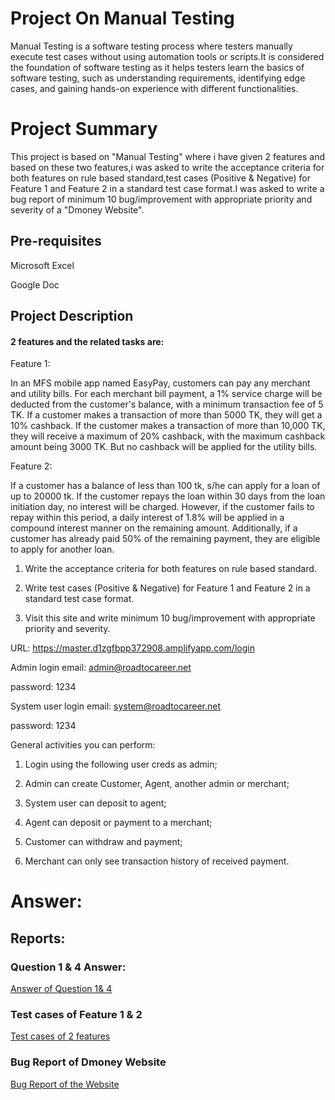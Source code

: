 # Project On Manual Testing
Manual Testing is a software testing process where testers manually execute test cases without using automation tools or scripts.It is considered the foundation of software testing as it helps testers learn the basics of software testing, such as understanding requirements, identifying edge cases, and gaining hands-on experience with different functionalities.
# Project Summary
This project is based on "Manual Testing" where i have given 2 features and based on these two features,i was asked to write the acceptance criteria for both features on rule based standard,test cases (Positive & Negative) for Feature 1 and Feature 2 in a standard test case format.I was asked to write a bug report of minimum 10 bug/improvement with appropriate priority and severity of a "Dmoney Website".
## Pre-requisites

Microsoft Excel

Google Doc

## Project Description

#### 2 features and the related tasks are:

Feature 1:

In an MFS mobile app named EasyPay, customers can pay any merchant and utility bills. For each merchant bill payment, a 1% service charge will be deducted from the customer's balance, with a minimum transaction fee of 5 TK. If a customer makes a transaction of more than 5000 TK, they will get a 10% cashback. If the customer makes a transaction of more than 10,000 TK, they will receive a maximum of 20% cashback, with the maximum cashback amount being 3000 TK. But no cashback will be applied for the utility bills.

Feature 2:

If a customer has a balance of less than 100 tk, s/he can apply for a loan of up to 20000 tk. If the customer repays the loan within 30 days from the loan initiation day, no interest will be charged. However, if the customer fails to repay within this period, a daily interest of 1.8% will be applied in a compound interest manner on the remaining amount. Additionally, if a customer has already paid 50% of the remaining payment, they are eligible to apply for another loan.

1.	Write the acceptance criteria for both features on rule based standard.

2.	Write test cases (Positive & Negative) for Feature 1 and Feature 2 in a standard test case format.

3.	Visit this site and write minimum 10 bug/improvement with appropriate priority and severity.

URL: https://master.d1zgfbpp372908.amplifyapp.com/login

Admin login email: admin@roadtocareer.net

password: 1234

System user login email: system@roadtocareer.net

password: 1234

General activities you can perform:

1.	Login using the following user creds as admin;
  
2.	Admin can create Customer, Agent, another admin or merchant;
	
3.	System user can deposit to agent;
	
4.	Agent can deposit or payment to a merchant;
  
5.	Customer can withdraw and payment;
  
6.	Merchant can only see transaction history of received payment.

# Answer:

## Reports:
### Question 1 & 4 Answer:

[Answer of Question 1& 4](https://docs.google.com/document/d/1GuweqYTAYDV5XNDurkW0Pdl-AjdTmWX0/edit?usp=sharing&ouid=110517012309635225204&rtpof=true&sd=true)

### Test cases of Feature 1 & 2
[Test cases of 2 features](https://docs.google.com/spreadsheets/d/17bb2M4mMcaqbXDF_yb_1SPu4z_QHoNWD/edit?usp=sharing&ouid=110517012309635225204&rtpof=true&sd=true)



### Bug Report of Dmoney Website
[Bug Report of the Website](https://docs.google.com/spreadsheets/d/139-Cz-OJz3DoRU3JhnpON0yy9ClnVK5w/edit?usp=sharing&ouid=110517012309635225204&rtpof=true&sd=true)







